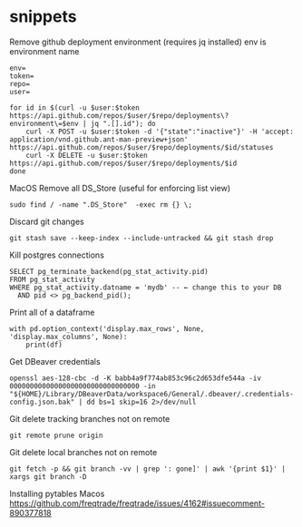 # snippets

Remove github deployment environment (requires jq installed) env is environment name
```
env=
token=
repo=
user=

for id in $(curl -u $user:$token https://api.github.com/repos/$user/$repo/deployments\?environment\=$env | jq ".[].id"); do
    curl -X POST -u $user:$token -d '{"state":"inactive"}' -H 'accept: application/vnd.github.ant-man-preview+json' https://api.github.com/repos/$user/$repo/deployments/$id/statuses
    curl -X DELETE -u $user:$token https://api.github.com/repos/$user/$repo/deployments/$id
done
```

MacOS Remove all DS_Store (useful for enforcing list view)
```
sudo find / -name ".DS_Store"  -exec rm {} \;
```

Discard git changes
```
git stash save --keep-index --include-untracked && git stash drop
```

Kill postgres connections
```
SELECT pg_terminate_backend(pg_stat_activity.pid)
FROM pg_stat_activity
WHERE pg_stat_activity.datname = 'mydb' -- ← change this to your DB
  AND pid <> pg_backend_pid();
```

Print all of a dataframe
```
with pd.option_context('display.max_rows', None, 'display.max_columns', None):
    print(df)
```

Get DBeaver credentials
```
openssl aes-128-cbc -d -K babb4a9f774ab853c96c2d653dfe544a -iv 00000000000000000000000000000000 -in "${HOME}/Library/DBeaverData/workspace6/General/.dbeaver/.credentials-config.json.bak" | dd bs=1 skip=16 2>/dev/null
```


Git delete tracking branches not on remote
```
git remote prune origin
```

Git delete local branches not on remote
```
git fetch -p && git branch -vv | grep ': gone]' | awk '{print $1}' | xargs git branch -D
```

Installing pytables Macos
https://github.com/freqtrade/freqtrade/issues/4162#issuecomment-890377818
